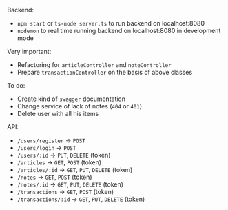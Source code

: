 Backend:
- `npm start` or `ts-node server.ts` to run backend on localhost:8080
- `nodemon` to real time running backend on localhost:8080 in development mode

Very important:
- Refactoring for `articleController` and `noteController`
- Prepare `transactionController` on the basis of above classes

To do:
- Create kind of `swagger` documentation
- Change service of lack of notes (`404` or `401`)
- Delete user with all his items

API:
- `/users/register` -> `POST`
- `/users/login` -> `POST`
- `/users/:id` -> `PUT`, `DELETE` (token)
- `/articles` -> `GET`, `POST` (token)
- `/articles/:id` -> `GET`, `PUT`, `DELETE` (token)
- `/notes` -> `GET`, `POST` (token)
- `/notes/:id` -> `GET`, `PUT`, `DELETE` (token)
- `/transactions` -> `GET`, `POST` (token)
- `/transactions/:id` -> `GET`, `PUT`, `DELETE` (token)
